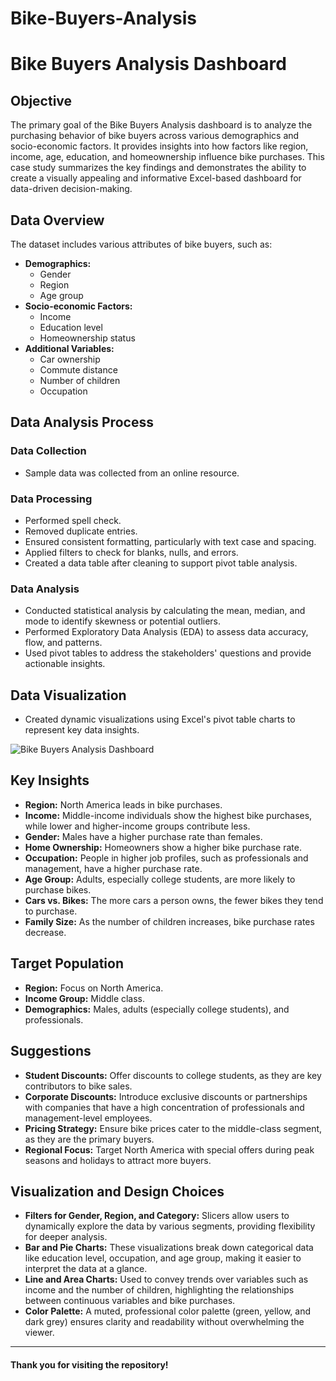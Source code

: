 # Bike-Buyers-Analysis

# Bike Buyers Analysis Dashboard

## Objective
The primary goal of the Bike Buyers Analysis dashboard is to analyze the purchasing behavior of bike buyers across various demographics and socio-economic factors. It provides insights into how factors like region, income, age, education, and homeownership influence bike purchases. This case study summarizes the key findings and demonstrates the ability to create a visually appealing and informative Excel-based dashboard for data-driven decision-making.

## Data Overview
The dataset includes various attributes of bike buyers, such as:

- **Demographics:**
  - Gender
  - Region
  - Age group
- **Socio-economic Factors:**
  - Income
  - Education level
  - Homeownership status
- **Additional Variables:**
  - Car ownership
  - Commute distance
  - Number of children
  - Occupation

## Data Analysis Process

### Data Collection
- Sample data was collected from an online resource.

### Data Processing
- Performed spell check.
- Removed duplicate entries.
- Ensured consistent formatting, particularly with text case and spacing.
- Applied filters to check for blanks, nulls, and errors.
- Created a data table after cleaning to support pivot table analysis.

### Data Analysis
- Conducted statistical analysis by calculating the mean, median, and mode to identify skewness or potential outliers.
- Performed Exploratory Data Analysis (EDA) to assess data accuracy, flow, and patterns.
- Used pivot tables to address the stakeholders' questions and provide actionable insights.

## Data Visualization
- Created dynamic visualizations using Excel's pivot table charts to represent key data insights.

 ![Bike Buyers Analysis Dashboard](https://github.com/user-attachments/assets/09a2e9e8-4720-4ae9-bcf6-184510963ad2)

## Key Insights
- **Region:** North America leads in bike purchases.
- **Income:** Middle-income individuals show the highest bike purchases, while lower and higher-income groups contribute less.
- **Gender:** Males have a higher purchase rate than females.
- **Home Ownership:** Homeowners show a higher bike purchase rate.
- **Occupation:** People in higher job profiles, such as professionals and management, have a higher purchase rate.
- **Age Group:** Adults, especially college students, are more likely to purchase bikes.
- **Cars vs. Bikes:** The more cars a person owns, the fewer bikes they tend to purchase.
- **Family Size:** As the number of children increases, bike purchase rates decrease.

## Target Population
- **Region:** Focus on North America.
- **Income Group:** Middle class.
- **Demographics:** Males, adults (especially college students), and professionals.

## Suggestions
- **Student Discounts:** Offer discounts to college students, as they are key contributors to bike sales.
- **Corporate Discounts:** Introduce exclusive discounts or partnerships with companies that have a high concentration of professionals and management-level employees.
- **Pricing Strategy:** Ensure bike prices cater to the middle-class segment, as they are the primary buyers.
- **Regional Focus:** Target North America with special offers during peak seasons and holidays to attract more buyers.

## Visualization and Design Choices
- **Filters for Gender, Region, and Category:** Slicers allow users to dynamically explore the data by various segments, providing flexibility for deeper analysis.
- **Bar and Pie Charts:** These visualizations break down categorical data like education level, occupation, and age group, making it easier to interpret the data at a glance.
- **Line and Area Charts:** Used to convey trends over variables such as income and the number of children, highlighting the relationships between continuous variables and bike purchases.
- **Color Palette:** A muted, professional color palette (green, yellow, and dark grey) ensures clarity and readability without overwhelming the viewer.

---

#### Thank you for visiting the repository!

